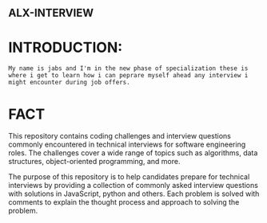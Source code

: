 ## ALX-INTERVIEW
# INTRODUCTION:
```
My name is jabs and I'm in the new phase of specialization these is where i get to learn how i can peprare myself ahead any interview i might encounter during job offers.
```
# FACT
This repository contains coding challenges and interview questions commonly encountered in technical interviews for software engineering roles. The challenges cover a wide range of topics such as algorithms, data structures, object-oriented programming, and more.

The purpose of this repository is to help candidates prepare for technical interviews by providing a collection of commonly asked interview questions with solutions in JavaScript, python and others. Each problem is solved with comments to explain the thought process and approach to solving the problem.
